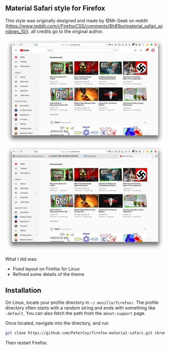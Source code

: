 Material Safari style for Firefox
---

This style was originally designed and made by @Mr-Seek on reddit (<https://www.reddit.com/r/FirefoxCSS/comments/8h81bv/material_safari_windows_10/>), all credits go to the original author.

![screenshot 1](https://raw.githubusercontent.com/PeterCxy/firefox-material-safari/master/screenshots/1.jpg)
![screenshot 2](https://raw.githubusercontent.com/PeterCxy/firefox-material-safari/master/screenshots/2.jpg)

What I did was:

- Fixed layout on Firefox for Linux
- Refined some details of the theme

Installation
---

On Linux, locate your profile directory in `~/.mozilla/firefox/`. The profile directory often starts with a random string and ends with something like `.default`. You can also fetch the path from the `about:support` page.

Once located, navigate into the directory, and run

```bash
git clone https://github.com/PeterCxy/firefox-material-safari.git chrome
```

Then restart Firefox.
